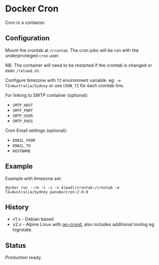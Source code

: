 # Docker Cron

Cron in a container.

## Configuration

Mount the crontab at `/crontab`. The cron jobs will be run with the underprivileged `cron` user.

NB. The container will need to be restarted if the crontab is changed or exec `/reload.sh`.

Configure timezone with `TZ` environment variable. eg: `-e TZ=Australia/Sydney`
or use `CRON_TZ` for each crontab line.

For linking to SMTP container (optional):

- `SMTP_HOST`
- `SMTP_PORT`
- `SMTP_USER`
- `SMTP_PASS`

Cron Email settings (optional):

 - `EMAIL_FROM`
 - `EMAIL_TO`
 - `HOSTNAME`

## Example

Example with timezone set:

`docker run --rm -t -i -v $(pwd)/crontab:/crontab -e TZ=Australia/Sydney panubo/cron:2.0.0`

## History

- v1.x - Debian based
- v2.x - Alpine Linux with [go-crond](https://github.com/webdevops/go-crond/), also includes additional tooling eg logrotate.

## Status

Production ready.
